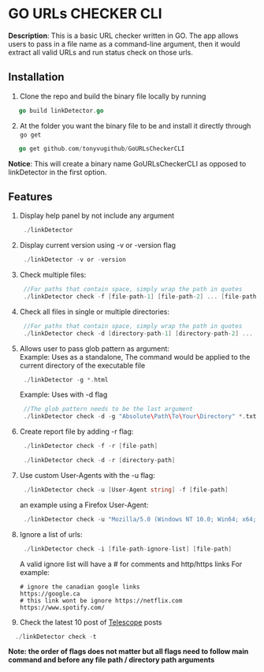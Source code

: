 # GO URLs CHECKER CLI

**Description**: This is a basic URL checker written in GO. The app allows users to pass in a file name as a command-line argument, then it would extract all valid URLs and run status check on those urls.

## Installation
1. Clone the repo and build the binary file locally by running
```go
   go build linkDetector.go
```
2. At the folder you want the binary file to be and install it directly through `go get`
```go
   go get github.com/tonyvugithub/GoURLsCheckerCLI
```
**Notice**: This will create a binary name GoURLsCheckerCLI as opposed to linkDetector in the first option. 
## Features
1. Display help panel by not include any argument
   ```go
    ./linkDetector
   ```
2. Display current version using -v or -version flag
   ```go
    ./linkDetector -v or -version
   ```
3. Check multiple files:
   ```go
    //For paths that contain space, simply wrap the path in quotes
    ./linkDetector check -f [file-path-1] [file-path-2] ... [file-path-nth]
   ```
4. Check all files in single or multiple directories:
   ```go
    //For paths that contain space, simply wrap the path in quotes
    ./linkDetector check -d [directory-path-1] [directory-path-2] ... [directory-path-nth]
   ```
5. Allows user to pass glob pattern as argument:<br/>
   Example: Uses as a standalone, The command would be applied to the current directory of the executable file
   ```go
    ./linkDetector -g *.html
   ```
   Example: Uses with -d flag
   ```go
    //The glob pattern needs to be the last argument
    ./linkDetector check -d -g "Absolute\Path\To\Your\Directory" *.txt
   ```
   
6. Create report file by adding -r flag:
   ```go
    ./linkDetector check -f -r [file-path]
   ```
   ```go
    ./linkDetector check -d -r [directory-path]
   ```

7. Use custom User-Agents with the -u flag:
   ```go
    ./linkDetector check -u [User-Agent string] -f [file-path]
   ```
   an example using a Firefox User-Agent:
   ```go
    ./linkDetector check -u "Mozilla/5.0 (Windows NT 10.0; Win64; x64; rv:81.0) Gecko/20100101 Firefox/81.0" -f [file-path]
   ```

8. Ignore a list of urls:
   ```go
    ./linkDetector check -i [file-path-ignore-list] [file-path]
   ```
   A valid ignore list will have a # for comments and http/https links
   For example:
   ```
   # ignore the canadian google links
   https://google.ca
   # this link wont be ignore https://netflix.com
   https://www.spotify.com/
   ```
9. Check the latest 10 post of [Telescope](https://github.com/Seneca-CDOT/telescope) posts
  ```go
    ./linkDetector check -t 
  ```
**Note: the order of flags does not matter but all flags need to follow main command and before any file path / directory path arguments**
